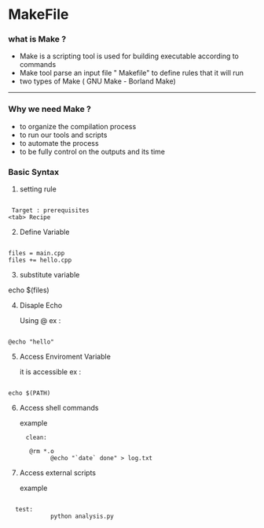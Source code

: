 # MakeFile

### what is Make ?

 - Make is a scripting tool is used for building executable 
	 according to commands
 - Make tool parse an input file " Makefile" to define rules that it will run 
 - two types of Make ( GNU Make - Borland Make)

---

### Why we need Make ?

- to organize the compilation process
- to run our tools and scripts
- to automate the process 
- to be fully control on the outputs and its time 

### Basic Syntax

1) setting rule 

```
 
 Target : prerequisites
<tab> Recipe

```

2) Define Variable

  ```
  
 files = main.cpp
 files += hello.cpp

  ```
  
3) substitute variable 

  echo $(files)

4) Disaple Echo 
	  
    Using @ ex : 
  
  ```
  
  @echo "hello"

  ```
5) Access Enviroment Variable
	 
    it is accessible ex : 
  
  ```
  
  echo $(PATH)

  ```
  
6) Access shell commands
	  
    example
 	
  ``` 
       clean:
			  
        @rm *.o
			  @echo "`date` done" > log.txt

  ```
7) Access external scripts 
	  
    example
 	
  ```
  
    test:
			  python analysis.py
  
  ```
